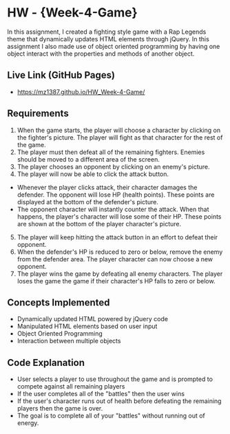 # HW - {Week-4-Game}
In this assignment, I created a fighting style game with a Rap Legends theme that dynamically updates HTML elements through jQuery. In this assignment I also made use of object oriented programming by having one object interact with the properties and methods of another object.


## Live Link (GitHub Pages)
- https://mz1387.github.io/HW_Week-4-Game/


## Requirements

1. When the game starts, the player will choose a character by clicking on the fighter's picture. The player will fight as that character for the rest of the game.
2. The player must then defeat all of the remaining fighters. Enemies should be moved to a different area of the screen.
3. The player chooses an opponent by clicking on an enemy's picture.
4. The player will now be able to click the attack button.
- Whenever the player clicks attack, their character damages the defender. The opponent will lose HP (health points). These points are displayed at the bottom of the defender's picture.
- The opponent character will instantly counter the attack. When that happens, the player's character will lose some of their HP. These points are shown at the bottom of the player character's picture.
5. The player will keep hitting the attack button in an effort to defeat their opponent.
6. When the defender's HP is reduced to zero or below, remove the enemy from the defender area. The player character can now choose a new opponent.
7. The player wins the game by defeating all enemy characters. The player loses the game the game if their character's  HP falls to zero or below.

## Concepts Implemented

- Dynamically updated HTML powered by jQuery code
- Manipulated HTML elements based on user input
- Object Oriented Programming
- Interaction between multiple objects

## Code Explanation
- User selects a player to use throughout the game and is prompted to compete against all remaining players
- If the user completes all of the "battles" then the user wins
- If the user's character runs out of health before defeating the remaining players then the game is over.
- The goal is to complete all of your "battles" without running out of energy.
